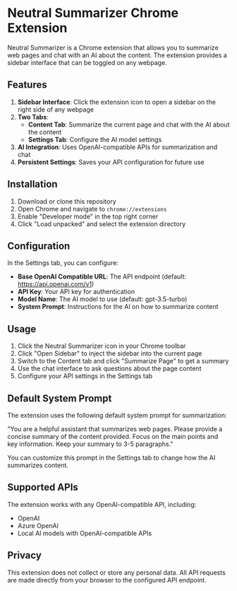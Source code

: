 # Neutral Summarizer Chrome Extension

Neutral Summarizer is a Chrome extension that allows you to summarize web pages and chat with an AI about the content. The extension provides a sidebar interface that can be toggled on any webpage.

## Features

1. **Sidebar Interface**: Click the extension icon to open a sidebar on the right side of any webpage
2. **Two Tabs**:
   - **Content Tab**: Summarize the current page and chat with the AI about the content
   - **Settings Tab**: Configure the AI model settings
3. **AI Integration**: Uses OpenAI-compatible APIs for summarization and chat
4. **Persistent Settings**: Saves your API configuration for future use

## Installation

1. Download or clone this repository
2. Open Chrome and navigate to `chrome://extensions`
3. Enable "Developer mode" in the top right corner
4. Click "Load unpacked" and select the extension directory

## Configuration

In the Settings tab, you can configure:

- **Base OpenAI Compatible URL**: The API endpoint (default: https://api.openai.com/v1)
- **API Key**: Your API key for authentication
- **Model Name**: The AI model to use (default: gpt-3.5-turbo)
- **System Prompt**: Instructions for the AI on how to summarize content

## Usage

1. Click the Neutral Summarizer icon in your Chrome toolbar
2. Click "Open Sidebar" to inject the sidebar into the current page
3. Switch to the Content tab and click "Summarize Page" to get a summary
4. Use the chat interface to ask questions about the page content
5. Configure your API settings in the Settings tab

## Default System Prompt

The extension uses the following default system prompt for summarization:

"You are a helpful assistant that summarizes web pages. Please provide a concise summary of the content provided. Focus on the main points and key information. Keep your summary to 3-5 paragraphs."

You can customize this prompt in the Settings tab to change how the AI summarizes content.

## Supported APIs

The extension works with any OpenAI-compatible API, including:

- OpenAI
- Azure OpenAI
- Local AI models with OpenAI-compatible APIs

## Privacy

This extension does not collect or store any personal data. All API requests are made directly from your browser to the configured API endpoint.
